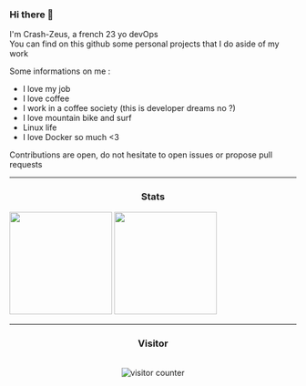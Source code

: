 ### Hi there 👋

I'm Crash-Zeus, a french 23 yo devOps <br/>
You can find on this github some personal projects that I do aside of my work <br/>

Some informations on me :
- I love my job
- I love coffee
- I work in a coffee society (this is developer dreams no ?)
- I love mountain bike and surf
- Linux life
- I love Docker so much <3

<!-- Soon : -->
<!-- - Golang -->
<!-- - Kubernetes -->
<!-- - New project : SSH manager gui build in python (debian packaged) -->
<!-- - Sonarqube -->


Contributions are open, do not hesitate to open issues or propose pull requests

---

### <p align="center">Stats</p>
<div>
  <img height="180em" src="https://github-readme-stats-eight-theta.vercel.app/api?username=Times-Z&show_icons=true&theme=react&include_all_commits=true&locale=fr"/>
  <img height="180em" src="https://github-readme-stats-eight-theta.vercel.app/api/top-langs/?username=Times-Z&layout=compact&langs_count=8&theme=react&locale=fr"/>
</div>


<!-- ---
### <p align="center">Skills</p>
<div>
  <div align="center">
    <img alt="Skills" src="./.img/cpt.png" />
  </div>
</div> -->

---
### <p align="center">Visitor</p>
<br>
<div align="center">
  <img alt="visitor counter" src="https://profile-counter.glitch.me/Times-Z/count.svg" />
</div>
